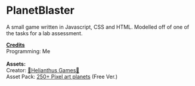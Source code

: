 # PlanetBlaster
A small game written in Javascript, CSS and HTML. Modelled off of one of the tasks for a lab assessment. 

<u><strong>Credits</strong></u><br>
Programming: Me<br>
<br>
<strong>Assets: </strong><br>
Creator: <a href="https://itch.io/profile/helianthus-games">🌻Helianthus Games🌻</a><br>
Asset Pack: <a href="https://helianthus-games.itch.io/pixel-art-planets">250+ Pixel art planets</a> (Free Ver.)
